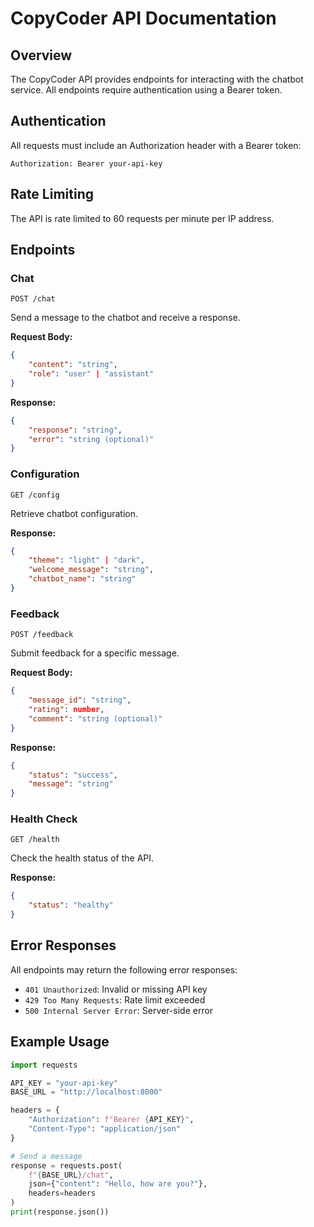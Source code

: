 # CopyCoder API Documentation

## Overview
The CopyCoder API provides endpoints for interacting with the chatbot service. All endpoints require authentication using a Bearer token.

## Authentication
All requests must include an Authorization header with a Bearer token:
```
Authorization: Bearer your-api-key
```

## Rate Limiting
The API is rate limited to 60 requests per minute per IP address.

## Endpoints

### Chat
`POST /chat`

Send a message to the chatbot and receive a response.

**Request Body:**
```json
{
    "content": "string",
    "role": "user" | "assistant"
}
```

**Response:**
```json
{
    "response": "string",
    "error": "string (optional)"
}
```

### Configuration
`GET /config`

Retrieve chatbot configuration.

**Response:**
```json
{
    "theme": "light" | "dark",
    "welcome_message": "string",
    "chatbot_name": "string"
}
```

### Feedback
`POST /feedback`

Submit feedback for a specific message.

**Request Body:**
```json
{
    "message_id": "string",
    "rating": number,
    "comment": "string (optional)"
}
```

**Response:**
```json
{
    "status": "success",
    "message": "string"
}
```

### Health Check
`GET /health`

Check the health status of the API.

**Response:**
```json
{
    "status": "healthy"
}
```

## Error Responses
All endpoints may return the following error responses:

- `401 Unauthorized`: Invalid or missing API key
- `429 Too Many Requests`: Rate limit exceeded
- `500 Internal Server Error`: Server-side error

## Example Usage

```python
import requests

API_KEY = "your-api-key"
BASE_URL = "http://localhost:8000"

headers = {
    "Authorization": f"Bearer {API_KEY}",
    "Content-Type": "application/json"
}

# Send a message
response = requests.post(
    f"{BASE_URL}/chat",
    json={"content": "Hello, how are you?"},
    headers=headers
)
print(response.json())
``` 